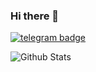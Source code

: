 ### Hi there 👋
[![telegram badge](https://img.shields.io/badge/Albert-Einstein-30302f?style=flat&logo=telegram)](https://t.me/AlbertEinstein_TG)

<!-- ![Hits](https://hits.seeyoufarm.com/api/count/incr/badge.svg?url=https://github.com/AlbertEinsteinTG/)

 - 🛩 Instrested in Coding 😁
- 📚 Still Studiying..😄
- ⚡ fact: I am Noob😌
- 📫 How to reach me: Telegram - (https://t.me/MKPROJECTS)-->

![Github Stats](https://github-readme-stats.vercel.app/api?username=AlbertEinsteinTG&show_icons=true&include_all_commits=true&cache_seconds=86400&theme=radica)
